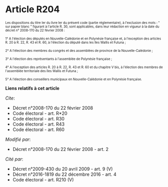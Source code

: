 # Article R204

<font size="1">Les dispositions du titre Ier du livre Ier du présent code (partie réglementaire), à l'exclusion des mots : "
sur papier blanc " figurant à l'article R. 30, sont applicables, dans leur rédaction en vigueur à la date du décret n°
2008-170 du 22 février 2008 : </font>

<font size="1">1° A l'élection des députés en Nouvelle-Calédonie et en Polynésie française et, à l'exception des articles R.
20 à R. 22, R. 43 et R. 60, à l'élection du député dans les îles Wallis et Futuna ; </font>

<font size="1">2° A l'élection des membres du congrès et des assemblées de province de la Nouvelle-Calédonie ; </font>

<font size="1">3° A l'élection des représentants à l'assemblée de Polynésie française ; </font>

<font size="1">4° A l'exception des articles R. 20 à R. 22, R. 43 et R. 60 et du chapitre V bis, à l'élection des membres de
l'assemblée territoriale des îles Wallis et Futuna ; </font>

<font size="1">5° A l'élection des conseillers municipaux en Nouvelle-Calédonie et en Polynésie française.</font>

**Liens relatifs à cet article**

_Cite_:

  - Décret n°2008-170 du 22 février 2008
  - Code électoral - art. R*20
  - Code électoral - art. R30
  - Code électoral - art. R43
  - Code électoral - art. R60

_Modifié par_:

  - Décret n°2008-170 du 22 février 2008 - art. 2

_Cité par_:

  - Décret n°2009-430 du 20 avril 2009 - art. 9 (V)
  - Décret n°2016-1819 du 22 décembre 2016 - art. 4
  - Code électoral - art. R210 (V)
